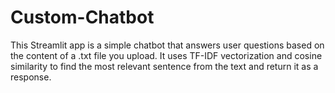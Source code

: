 # Custom-Chatbot
This Streamlit app is a simple chatbot that answers user questions based on the content of a .txt file you upload. It uses TF-IDF vectorization and cosine similarity to find the most relevant sentence from the text and return it as a response.
